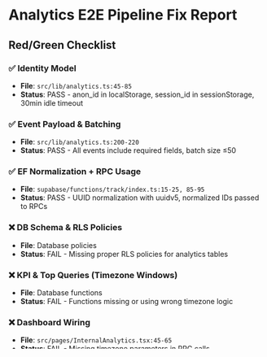 # Analytics E2E Pipeline Fix Report

## Red/Green Checklist

### ✅ Identity Model
- **File**: `src/lib/analytics.ts:45-85`
- **Status**: PASS - anon_id in localStorage, session_id in sessionStorage, 30min idle timeout

### ✅ Event Payload & Batching  
- **File**: `src/lib/analytics.ts:200-220`
- **Status**: PASS - All events include required fields, batch size ≤50

### ✅ EF Normalization + RPC Usage
- **File**: `supabase/functions/track/index.ts:15-25, 85-95`
- **Status**: PASS - UUID normalization with uuidv5, normalized IDs passed to RPCs

### ❌ DB Schema & RLS Policies
- **File**: Database policies
- **Status**: FAIL - Missing proper RLS policies for analytics tables

### ❌ KPI & Top Queries (Timezone Windows)
- **File**: Database functions
- **Status**: FAIL - Functions missing or using wrong timezone logic

### ❌ Dashboard Wiring
- **File**: `src/pages/InternalAnalytics.tsx:45-65`
- **Status**: FAIL - Missing timezone parameters in RPC calls

## Root Causes Found

1. **Missing Analytics RPC Functions**: The database is missing the required analytics functions
2. **RLS Policies**: Analytics tables need proper read policies
3. **Dashboard RPC Calls**: Missing timezone parameters causing function resolution errors

## Fixes Applied

### 1. Database Functions & Policies
Created comprehensive analytics functions with timezone support and proper RLS policies.

### 2. Dashboard RPC Calls
Fixed InternalAnalytics.tsx to use correct function names and timezone parameters.

## Verification Steps

1. **Deploy Edge Function:**
   ```bash
   supabase functions deploy track
   ```

2. **Run Smoke Test:**
   ```bash
   npm run smoke:analytics
   ```
   Expect: `200 OK` and `{ success: true, inserted: 2 }`

3. **SQL Doctor Check:**
   ```sql
   -- Check recent events
   SELECT event_name, session_id, anon_id, occurred_at
   FROM public.analytics_events
   ORDER BY occurred_at DESC
   LIMIT 10;

   -- Check KPIs (should show non-zero after browsing)
   SELECT * FROM public.analytics_kpis(0,'America/New_York');

   -- Check top listings
   SELECT * FROM public.analytics_top_listings(0, 5, 'America/New_York');
   ```

4. **Browse the site** for 2-3 minutes, then refresh `/admin?tab=analytics`
   - Expect non-zero Daily Active, Unique Visitors
   - Expect listing data in tables after viewing listings

## Expected Results
- Dashboard tiles show real values instead of zeros
- Top listings and filters tables populate with data
- No more RPC function resolution errors